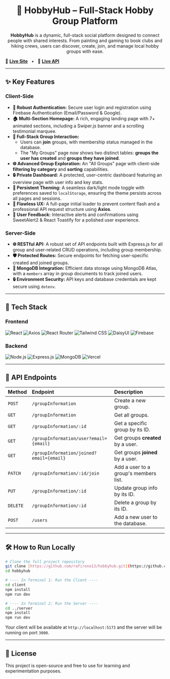 <div align="center">
  <h1>🎨 HobbyHub – Full-Stack Hobby Group Platform</h1>
  <p>
    <strong>HobbyHub</strong> is a dynamic, full-stack social platform designed to connect people with shared interests. From painting and gaming to book clubs and hiking crews, users can discover, create, join, and manage local hobby groups with ease.
  </p>
</div>

🔗 [**Live Site**](https://hobby-hub-1549a.web.app/)
&nbsp;&nbsp;•&nbsp;&nbsp;
🔗 [**Live API**](https://hobby-hub-server-lemon.vercel.app/)

---

## ✨ Key Features

### Client-Side

- **🔐 Robust Authentication:** Secure user login and registration using Firebase Authentication (Email/Password & Google).
- **🏠 Multi-Section Homepage:** A rich, engaging landing page with 7+ animated sections, including a Swiper.js banner and a scrolling testimonial marquee.
- **🤝 Full-Stack Group Interaction:**
  - Users can **join** groups, with membership status managed in the database.
  - The "My Groups" page now shows two distinct tables: **groups the user has created** and **groups they have joined**.
- **🌐 Advanced Group Exploration:** An "All Groups" page with client-side **filtering by category** and **sorting** capabilities.
- **🔒 Private Dashboard:** A protected, user-centric dashboard featuring an overview page with user info and key stats.
- **🎨 Persistent Theming:** A seamless dark/light mode toggle with preferences saved to `localStorage`, ensuring the theme persists across all pages and sessions.
- **🚀 Flawless UX:** A full-page initial loader to prevent content flash and a professional API request structure using **Axios**.
- **🔔 User Feedback:** Interactive alerts and confirmations using SweetAlert2 & React Toastify for a polished user experience.

### Server-Side

- **🌐 RESTful API:** A robust set of API endpoints built with Express.js for all group and user-related CRUD operations, including group membership.
- **🛡️ Protected Routes:** Secure endpoints for fetching user-specific created and joined groups.
- **📀 MongoDB Integration:** Efficient data storage using MongoDB Atlas, with a `members` array in group documents to track joined users.
- **🔒 Environment Security:** API keys and database credentials are kept secure using `dotenv`.

---

## 🚀 Tech Stack

### Frontend

<p>
  <img src="https://img.shields.io/badge/react-%2320232a.svg?style=for-the-badge&logo=react&logoColor=%2361DAFB" alt="React" />
  <img src="https://img.shields.io/badge/axios-671ddf?style=for-the-badge&logo=axios&logoColor=white" alt="Axios" />
  <img src="https://img.shields.io/badge/react_router-%23CA4245.svg?style=for-the-badge&logo=react-router&logoColor=white" alt="React Router" />
  <img src="https://img.shields.io/badge/tailwindcss-%2338B2AC.svg?style=for-the-badge&logo=tailwind-css&logoColor=white" alt="Tailwind CSS" />
  <img src="https://img.shields.io/badge/daisyui-5A0EF8?style=for-the-badge&logo=daisyui&logoColor=white" alt="DaisyUI" />
  <img src="https://img.shields.io/badge/firebase-%23039BE5.svg?style=for-the-badge&logo=firebase" alt="Firebase" />
</p>

### Backend

<p>
  <img src="https://img.shields.io/badge/node.js-6DA55F?style=for-the-badge&logo=node.js&logoColor=white" alt="Node.js" />
  <img src="https://img.shields.io/badge/express.js-%23404d59.svg?style=for-the-badge&logo=express&logoColor=%2361DAFB" alt="Express.js" />
  <img src="https://img.shields.io/badge/mongodb-%234EA94B.svg?style=for-the-badge&logo=mongodb&logoColor=white" alt="MongoDB" />
  <img src="https://img.shields.io/badge/vercel-%23000000.svg?style=for-the-badge&logo=vercel&logoColor=white" alt="Vercel" />
</p>

---

## 🚧 API Endpoints

| Method   | Endpoint                                 | Description                           |
| :------- | :--------------------------------------- | :------------------------------------ |
| `POST`   | `/groupInformation`                      | Create a new group.                   |
| `GET`    | `/groupInformation`                      | Get all groups.                       |
| `GET`    | `/groupInformation/:id`                  | Get a specific group by its ID.       |
| `GET`    | `/groupInformation/user?email={email}`   | Get groups **created** by a user.     |
| `GET`    | `/groupInformation/joined?email={email}` | Get groups **joined** by a user.      |
| `PATCH`  | `/groupInformation/:id/join`             | Add a user to a group's members list. |
| `PUT`    | `/groupInformation/:id`                  | Update group info by its ID.          |
| `DELETE` | `/groupInformation/:id`                  | Delete a group by its ID.             |
| `POST`   | `/users`                                 | Add a new user to the database.       |

---

## 🛠️ How to Run Locally

```bash
# Clone the full project repository
git clone [https://github.com/rafirono13/hobbyhub.git](https://github.com/rafirono13/hobbyhub.git)
cd hobbyhub

# ---- In Terminal 1: Run the Client ----
cd client
npm install
npm run dev

# ---- In Terminal 2: Run the Server ----
cd ../server
npm install
npm run dev
```

Your client will be available at `http://localhost:5173` and the server will be running on port `3000`.

---

## 📅 License

This project is open-source and free to use for learning and experimentation purposes.
